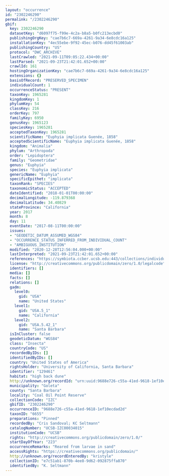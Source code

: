 ```yaml
---
layout: "occurrence"
id: "2302246290"
permalink: "/2302246290"
gbif:
  key: 2302246290
  datasetKey: "d6097f75-f99e-4c2a-b8a5-b0fc213ecbd0"
  publishingOrgKey: "cae7b6c7-669a-4261-9a34-6e8cdc16a125"
  installationKey: "4ec55ebe-9f92-45ec-b076-dd45f61003ab"
  publishingCountry: "US"
  protocol: "DWC_ARCHIVE"
  lastCrawled: "2021-09-11T09:05:22.434+00:00"
  lastParsed: "2021-09-23T21:42:01.652+00:00"
  crawlId: 161
  hostingOrganizationKey: "cae7b6c7-669a-4261-9a34-6e8cdc16a125"
  extensions: {}
  basisOfRecord: "PRESERVED_SPECIMEN"
  individualCount: 1
  occurrenceStatus: "PRESENT"
  taxonKey: 1965281
  kingdomKey: 1
  phylumKey: 54
  classKey: 216
  orderKey: 797
  familyKey: 6950
  genusKey: 1965123
  speciesKey: 1965281
  acceptedTaxonKey: 1965281
  scientificName: "Euphyia implicata Guenée, 1858"
  acceptedScientificName: "Euphyia implicata Guenée, 1858"
  kingdom: "Animalia"
  phylum: "Arthropoda"
  order: "Lepidoptera"
  family: "Geometridae"
  genus: "Euphyia"
  species: "Euphyia implicata"
  genericName: "Euphyia"
  specificEpithet: "implicata"
  taxonRank: "SPECIES"
  taxonomicStatus: "ACCEPTED"
  dateIdentified: "2018-01-01T00:00:00"
  decimalLongitude: -119.879368
  decimalLatitude: 34.40829
  stateProvince: "California"
  year: 2017
  month: 8
  day: 11
  eventDate: "2017-08-11T00:00:00"
  issues:
  - "GEODETIC_DATUM_ASSUMED_WGS84"
  - "OCCURRENCE_STATUS_INFERRED_FROM_INDIVIDUAL_COUNT"
  - "AMBIGUOUS_INSTITUTION"
  modified: "2020-12-28T12:56:04.000+00:00"
  lastInterpreted: "2021-09-23T21:42:01.652+00:00"
  references: "https://symbiota.ccber.ucsb.edu:443/collections/individual/index.php?occid=129461"
  license: "http://creativecommons.org/publicdomain/zero/1.0/legalcode"
  identifiers: []
  media: []
  facts: []
  relations: []
  gadm:
    level0:
      gid: "USA"
      name: "United States"
    level1:
      gid: "USA.5_1"
      name: "California"
    level2:
      gid: "USA.5.42_1"
      name: "Santa Barbara"
  isInCluster: false
  geodeticDatum: "WGS84"
  class: "Insecta"
  countryCode: "US"
  recordedByIDs: []
  identifiedByIDs: []
  country: "United States of America"
  rightsHolder: "University of California, Santa Barbara"
  identifier: "129461"
  habitat: "high back dune"
  http://unknown.org/recordId: "urn:uuid:9688e726-c55a-41ed-9618-1ef10ecdad2d"
  municipality: "Goleta"
  county: "Santa Barbara"
  locality: "Coal Oil Point Reserve"
  collectionCode: "IZC"
  gbifID: "2302246290"
  occurrenceID: "9688e726-c55a-41ed-9618-1ef10ecdad2d"
  taxonID: "6655"
  preparations: "Pinned"
  recordedBy: "Cris Sandoval; KC Seltmann"
  catalogNumber: "UCSB-IZC00034015"
  institutionCode: "UCSB"
  rights: "http://creativecommons.org/publicdomain/zero/1.0/"
  startDayOfYear: "223"
  occurrenceRemarks: "Reared from larvae in sand"
  accessRights: "https://creativecommons.org/publicdomain/"
  http://unknown.org/recordEnteredBy: "kristyle"
  collectionID: "e7c51ab1-870b-4ee8-9d62-092875ffa870"
  identifiedBy: "K. Seltmann"
---
```


